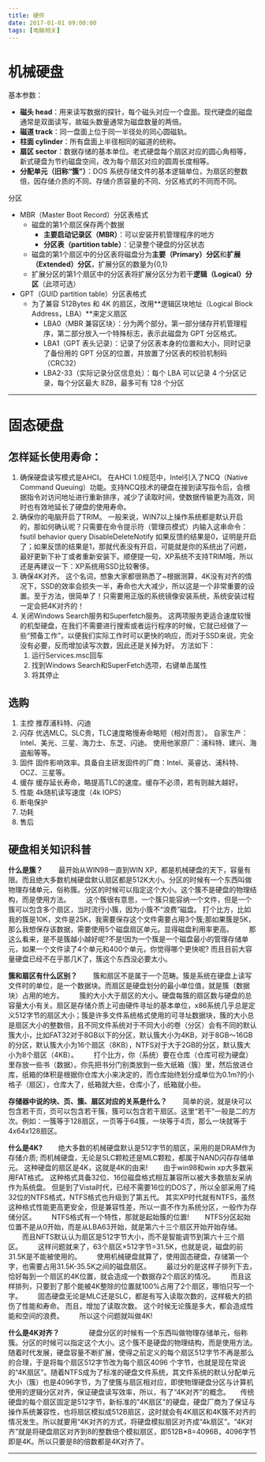 ```yaml
---
title: 硬件
date: 2017-01-01 09:00:00
tags: [电脑相关]
---
```


# 机械硬盘

基本参数：

- **磁头 head**：用来读写数据的探针，每个磁头对应一个盘面。现代硬盘的磁盘通常是双面读写，故磁头数量通常为磁盘数量的两倍。
- **磁道 track**：同一盘面上位于同一半径处的同心圆磁轨。
- **柱面 cylinder**：所有盘面上半径相同的磁道的统称。
- **扇区 sector**：数据存储的基本单位。老式硬盘每个扇区对应的圆心角相等，新式硬盘为节约磁盘空间，改为每个扇区对应的圆周长度相等。 
- **分配单元（旧称“簇”）**：DOS 系统存储文件的基本逻辑单位，为扇区的整数倍，因存储介质的不同、存储介质容量的不同、分区格式的不同而不同。

分区

- MBR（Master Boot Record）分区表格式
    - 磁盘的第1个扇区保存两个数据
        - **主要启动记录区（MBR）**：可以安装开机管理程序的地方
        - **分区表（partition table）**：记录整个硬盘的分区状态
    - 磁盘的第1个扇区中的分区表将磁盘分为**主要（Primary）分区**和**扩展（Extended）分区**，扩展分区的数量为{0,1}
    - 扩展分区的第1个扇区中的分区表将扩展分区分为若干**逻辑（Logical）分区**（此项可选）
- GPT（GUID partition table）分区表格式
    - 为了兼容 512Bytes 和 4K 的扇区，改用**逻辑区块地址（Logical Block Address，LBA）**来定义扇区
        - LBA0（MBR 兼容区块）：分为两个部分。第一部分储存开机管理程序，第二部分放入一个特殊标志，表示此磁盘为 GPT 分区格式。
        - LBA1（GPT 表头记录）：记录了分区表本身的位置和大小，同时记录了备份用的 GPT 分区的位置，并放置了分区表的校验机制码（CRC32）
        - LBA2-33（实际记录分区信息处）：每个 LBA 可以记录 4 个分区记录，每个分区最大 8ZB，最多可有 128 个分区

---
# 固态硬盘

## 怎样延长使用寿命：
1. 确保硬盘读写模式是AHCI。
在AHCI 1.0规范中，Intel引入了NCQ（Native Command Queuing）功能。支持NCQ技术的硬盘在接到读写指令后，会根据指令对访问地址进行重新排序，减少了读取时间，使数据传输更为高效，同时也有效地延长了硬盘的使用寿命。
2. 确保你的电脑开启了TRIM。
一般来说，WIN7以上操作系统都是默认开启的，那如何确认呢？只需要在命令提示符（管理员模式）内输入这串命令：fsutil behavior query DisableDeleteNotify
如果反馈的结果是0，证明是开启了；如果反馈的结果是1，那就代表没有开启，可能就是你的系统出了问题，最好更新下补丁或者重新安装下。顺便提一句，XP系统不支持TRIM哦，所以还是再建议一下：XP系统用SSD比较奢侈。
3. 确保4K对齐。
这个名词，想象大家都很熟悉了~根据测算，4K没有对齐的情况下，SSD的效率会损失一半，寿命也大大减少，所以这是一个非常重要的设置。至于方法，很简单了！只需要用正版的系统镜像安装系统，系统安装过程一定会把4K对齐的！
4. 关闭Windows Search服务和Superfetch服务。
这两项服务更适合速度较慢的机型硬盘，在我们不需要进行搜索或者运行程序的时候，它就已经做了一些“预备工作”，以便我们实际工作时可以更快的响应，而对于SSD来说，完全没有必要，反而增加读写次数，因此还是关掉为好。
方法如下：
    1. 运行Services.msc回车
    2. 找到Windows Search和SuperFetch选项，右键单击属性
    3. 将其停止

## 选购
1. 主控
推荐浦科特、闪迪
2. 闪存
优选MLC。SLC贵，TLC速度略慢寿命略短（相对而言）。
自家生产：Intel、美光、三星、海力士、东芝、闪迪。
使用他家原厂：浦科特、建兴、海盗船等等。
3. 固件
固件影响效率。具备自主研发固件的厂商：Intel、英睿达、浦科特、OCZ、三星等。
4. 缓存
缓存延长寿命，略提高TLC的速度。缓存不必须，若有则越大越好。
5. 性能
4k随机读写速度（4k IOPS）
6. 断电保护
7. 功耗
8. 售后

## 硬盘相关知识科普
**什么是簇？**
　　最开始从WIN98一直到WIN XP，都是机械硬盘的天下，容量有限。而且绝大多数机械硬盘默认扇区都是512K大小。分区的时候有一个东西叫做物理存储单元，俗称簇。分区的时候可以指定这个大小。这个簇不是硬盘的物理结构，而是使用方法。 
　　这个簇很有意思，一个簇只能容纳一个文件，但是一个簇可以包含多个扇区，当时流行小簇，因为小簇不“浪费”磁盘。 打个比方，比如我的簇是10K，文件是25K，我需要保存这个文件需要占用3个簇;那如果簇是5K，那么我想保存该数据，需要使用5个磁盘扇区单元。显得磁盘利用率更高。 
　　那这么看来，是不是簇越小越好呢?不是!因为一个簇是一个磁盘最小的管理存储单元，如果一个文件读了4个单元和400个单元，你觉得哪个更快呢? 而且目前大容量硬盘已经不在乎那几K了，簇这个东西没必要太小。 

**簇和扇区有什么区别？**
　　簇和扇区不是属于一个范畴。簇是系统在硬盘上读写文件时的单位，是一个数据块。而扇区是硬盘划分的最小单位值，就是簇（数据块）占用的地方。
　　簇的大小大于扇区的大小。硬盘每簇的扇区数与硬盘的总容量大小有关。扇区是存储介质上可由硬件寻址的基本单位，x86系统几乎总是定义512字节的扇区大小；簇是许多文件系统格式使用的可寻址数据块，簇的大小总是扇区大小的整数倍，且不同文件系统对于不同大小的卷（分区）会有不同的默认簇大小，比如FAT32对于8GB以下的分区，默认簇大小为4KB，对于8GB～16GB的分区，默认簇大小为16个扇区（8KB），NTFS对于大于2GB的分区，默认簇大小为8个扇区（4KB）。
　　打个比方，你（系统）要在仓库（仓库可视为硬盘）里存放一些书（数据）。你先把书分门别类放到一些大纸箱（簇）里，然后放进仓库，纸箱的体积是根据你仓库大小来决定的，而仓库始终划分成单位为0.1m?的小格子（扇区），仓库大了，纸箱就大些，仓库小了，纸箱就小些。

**存储器中说的块、页、簇、扇区对应的关系是什么？**
　　简单的说，就是块可以包含若干页，页可以包含若干簇，簇可以包含若干扇区。这里“若干”一般是二的方次。例如：一簇等于128扇区，一页等于64簇，一块等于4页，那么一块就等于4x64x128扇区。

**什么是4K?** 
　　绝大多数的机械硬盘默认是512字节的扇区，采用的是DRAM作为存储介质; 而机械硬盘，无论是SLC颗粒还是MLC颗粒，都属于NAND闪存存储单元。 这种硬盘的扇区是4K，这就是4K的由来! 
　　由于win98和win xp大多数采用FAT格式。 这种格式具备32位、16位磁盘格式相互兼容所以被大多数朋友采纳作为系统盘。 但是到了Vista时代，已经不需要16位的DOS了，所以全部采用了纯32位的NTFS格式，NTFS格式也升级到了第五代。 其实XP时代就有NTFS，虽然这种格式性能更高更安全，但是兼容性差，所以一直不作为系统分区，一般作为存储分区。 
　　NTFS格式有一个特性，那就是起始簇的位置! 
　　NTFS分区起始位置不是从0开始，而是从LBA63开始，就是第六十三个扇区开始开始存储。 
　　而且NFTS默认认为扇区是512字节大小，而不是智能调节到第六十三个扇区。 
　　这样问题就来了，63个扇区×512字节=31.5K，也就是说，磁盘的前31.5K是不能被使用的。 
　　使用机械硬盘就算了，使用固态硬盘，存储第一个字，也需要占用31.5K-35.5K之间的磁盘扇区。 
　　最过分的是这样子排列下去，恰好每到一个扇区的4K位置，就会造成一个数据存2个扇区的情况。
　　而且这样排列，只要到了那个能被4K整除的位置就100%占用了2个扇区，哪怕只写一个字。 
　　固态硬盘无论是MLC还是SLC，都是有写入读取次数的，这样极大的损伤了性能和寿命。 而且，增加了读取次数。 这个时候无论簇是多大，都会造成性能和空间的浪费。 
　　所以这个问题就叫做4K! 

**什么是4K对齐？**　　
　　硬盘分区的时候有一个东西叫做物理存储单元，俗称簇。分区的时候可以指定这个大小。这个簇不是硬盘的物理结构，而是使用方法。随着时代发展，硬盘容量不断扩展，使得之前定义的每个扇区512字节不再是那么的合理，于是将每个扇区512字节改为每个扇区4096 个字节，也就是现在常说的“4K扇区”。随着NTFS成为了标准的硬盘文件系统，其文件系统的默认分配单元大小（簇）也是4096字节，为了使簇与扇区相对应，即使物理硬盘分区与计算机使用的逻辑分区对齐，保证硬盘读写效率，所以，有了“4K对齐”的概念。　　传统硬盘的每个扇区固定是512字节，新标准的"4K扇区"的硬盘，硬盘厂商为了保证与操作系统兼容性，也将扇区模拟成512B扇区，这时就会有4K扇区和4K簇不对齐的情况发生。所以就要用“4K对齐的方式，将硬盘模拟扇区对齐成“4k扇区”。“4K对齐”就是将硬盘扇区对齐到8的整数倍个模拟扇区，即512B*8=4096B，4096字节即是4K。所以只要是8的倍数都是4K对齐了。

---
